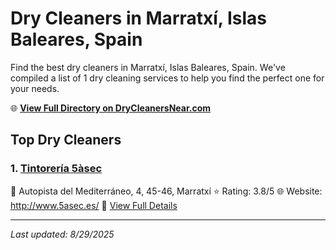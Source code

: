 # Dry Cleaners in Marratxí, Islas Baleares, Spain

Find the best dry cleaners in Marratxí, Islas Baleares, Spain. We've compiled a list of 1 dry cleaning services to help you find the perfect one for your needs.

🌐 **[View Full Directory on DryCleanersNear.com](https://drycleanersnear.com/city/Spain/Islas%20Baleares/Marratx%C3%AD)**

## Top Dry Cleaners

### 1. [Tintorería 5àsec](https://drycleanersnear.com/dryCleaner/68b0e0f0033494bdc84ab068/tintorer-a-5-sec)
📍 Autopista del Mediterráneo, 4, 45-46, Marratxí
⭐ Rating: 3.8/5
🌐 Website: http://www.5asec.es/
🔗 [View Full Details](https://drycleanersnear.com/dryCleaner/68b0e0f0033494bdc84ab068/tintorer-a-5-sec)


---

*Last updated: 8/29/2025*
